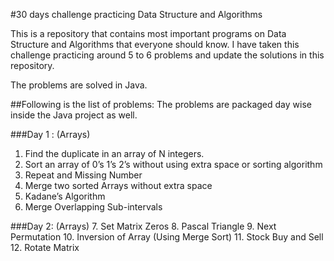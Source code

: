 #30 days challenge practicing Data Structure and Algorithms

This is a repository that contains most important programs on Data Structure and 
Algorithms that everyone should know. I have taken this challenge practicing
around 5 to 6 problems and update the solutions in this repository.

The problems are solved in Java.

##Following is the list of problems:
The problems are packaged day wise inside the Java project as well.

###Day 1 : (Arrays)
1. Find the duplicate in an array of N integers. 
2. Sort an array of 0’s 1’s 2’s without using extra space or sorting algorithm 
3. Repeat and Missing Number 
4. Merge two sorted Arrays without extra space 
5. Kadane’s Algorithm 
6. Merge Overlapping Sub-intervals 

###Day 2: (Arrays)
7. Set Matrix Zeros 
8. Pascal Triangle 
9. Next Permutation 
10. Inversion of Array (Using Merge Sort) 
11. Stock Buy and Sell 
12. Rotate Matrix 


